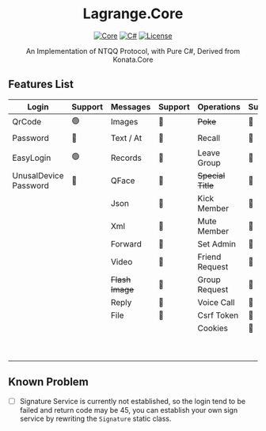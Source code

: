 <div align="center">

# Lagrange.Core

[![Core](https://img.shields.io/badge/Lagrange-Core-blue)](#)
[![C#](https://img.shields.io/badge/.NET-%207-blue)](#)
[![License](https://img.shields.io/static/v1?label=LICENSE&message=MIT&color=lightrey)](#)

An Implementation of NTQQ Protocol, with Pure C#, Derived from Konata.Core

</div>

## Features List
| Login                     | Support | Messages        | Support    | Operations        | Support   | Events                 | Support |
|---------------------------|---------|:----------------|:-----------|:------------------|:----------|:-----------------------|:--------|
| QrCode                    | 🟢      | Images          | 🔴         | ~~Poke~~          | 🔴        | Captcha                | 🔴      |
| Password                  | 🔴      | Text / At       | 🔴         | Recall            | 🔴        | BotOnline              | 🟢      |
| EasyLogin                 | 🟢      | Records         | 🔴         | Leave Group       | 🔴        | BotOffline             | 🟢      |
| UnusalDevice<br/>Password | 🔴      | QFace           | 🔴         | ~~Special Title~~ | 🔴        | Message                | 🔴      |
|                           |         | Json            | 🔴         | Kick Member       | 🔴        | ~~Poke~~               | 🔴      |
|                           |         | Xml             | 🔴         | Mute Member       | 🔴        | MessageRecall          | 🔴      |
|                           |         | Forward         | 🔴         | Set Admin         | 🔴        | GroupMemberDecrease    | 🔴      |
|                           |         | Video           | 🔴         | Friend Request    | 🔴        | GroupMemberIncrease    | 🔴      |
|                           |         | ~~Flash Image~~ | 🔴         | Group Request     | 🔴        | GroupPromoteAdmin      | 🔴      |
|                           |         | Reply           | 🔴         | Voice Call        | 🔴        | GroupInvite            | 🔴      |
|                           |         | File            | 🔴         | Csrf Token        | 🔴        | GroupRequestJoin       | 🔴      |
|                           |         |                 |            | Cookies           | 🔴        | FriendRequest          | 🔴      |
|                           |         |                 |            |                   |           | ~~FriendTyping~~       | 🔴      |
|                           |         |                 |            |                   |           | ~~FriendVoiceCall~~    | 🔴      |

## Known Problem
- [ ] Signature Service is currently not established, so the login tend to be failed and return code may be 45, you can establish your own sign service by rewriting the `Signature` static class.